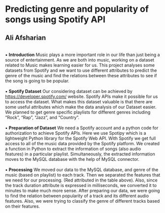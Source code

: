 # Predicting genre and popularity of songs using Spotify API
## Ali Afsharian
<br>▪	<b>Introduction</b>
Music plays a more important role in our life than just being a source of entertainment. As we are both into music, working on a dataset related to Music makes learning easier for us. This project analyses some datasets from Spotify and we want to use different attributes to predict the genre of the music and find the relations between these attributes to see if the song is going to be popular.
<br>
<br>▪	<b>Spotify Dataset</b>
Our considering dataset can be achieved by https://developer.spotify.com/ website. Spotify APIs make it possible for us to access the dataset. What makes this dataset valuable is that there are some useful attributes which make the data analysis of our Dataset easier. We planned to get genre specific playlists for different genres including “Rock”, “Rap”, “Jazz”, and “Country”. 
<br>
<br>▪	<b>Preparation of Dataset</b>
We need a Spotify account and a python code for authorization to achieve Spotify APIs.
Here we use Spotipy which is a lightweight Python library for the Spotify Web API. With Spotify we get full access to all of the music data provided by the Spotify platform.
We created a function in Python to extract the information of songs (also audio features) in a particular playlist. Simultaneously, the extracted information moves to the MySQL database with the help of MySQL connector.
<br>
<br>▪	<b>Processing</b>
We moved our data to the MySQL database, and genre of the music (based on playlist) to each track.
Then we separated the features that we need for our processing. (Red attributed in the table above). Also, since the track duration attribute is expressed in milliseconds, we converted it to minutes to make much more sense.
After preparing our data, we were going to find the relation between popularity of a track and its different audio features. Also, we were trying to classify the genre of different tracks based on their features.  
